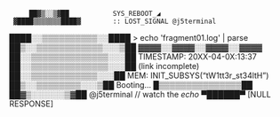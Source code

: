  <!-- SFRIezFfNG1fNGwxdjN9 -->

         
         
         ██▓▒░░▒▓██           SYS_REBOOT_◢                
     ▓████▒▒▒▒▒▒▒████▓        :: LOST_SIGNAL @j5terminal       
  ████░░▒▒▒▒▒▒▒▒▒▒░░████      > echo 'fragment01.log' | parse
 ██▒░░▒▒▒▒▒▒▒▒▒▒▒▒░░░▒██      ▓▓▓▓░░▓▓▓▓░░▓▓▓▓░░▓▓▓▓  
 ██░░▒▒▒▒▒▒▒▒▒▒▒▒▒▒░░░██      TIMESTAMP: 20XX-04-0X:13:37  
 ██░░▒▒▒▒▒▒▒▒▒▒▒▒▒▒░░░██         (link incomplete)      
  ██░░▒▒▒▒▒▒▒▒▒▒▒▒░░░██       MEM: INIT_SUBSYS(“tW1tt3r_st34ltH”)     
   ██▒░░▒▒▒▒▒▒▒▒░░░▒██        Booting... █▒▒▒▒▒▒▒▒▒▒▒▒▒▒▒██
     ██▓▒░░░░░░▒▓██          @j5terminal // watch the _echo_
         ▀██████▀               [NULL RESPONSE]
